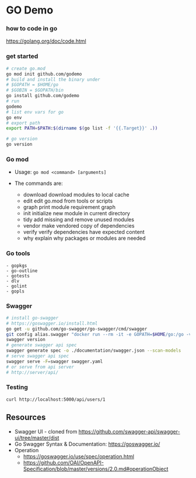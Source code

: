 # GO Demo

### how to code in go
https://golang.org/doc/code.html

### get started
```bash
# create go.mod
go mod init github.com/godemo
# build and install the binary under
# $GOPATH = $HOME/go
# $GOBIN = $GOPATH/bin 
go install github.com/godemo
# run
godemo
# list env vars for go
go env
# export path
export PATH=$PATH:$(dirname $(go list -f '{{.Target}}' .))

# go version
go version

```

### Go mod

- Usage:
    `go mod <command> [arguments]`

- The commands are:
    - download    download modules to local cache
    - edit        edit go.mod from tools or scripts
    - graph       print module requirement graph
    - init        initialize new module in current directory
    - tidy        add missing and remove unused modules
    - vendor      make vendored copy of dependencies
    - verify      verify dependencies have expected content
    - why         explain why packages or modules are needed

### Go tools
    - gopkgs
    - go-outline
    - gotests
    - dlv
    - golint
    - gopls
### Swagger
```bash
# install go-swagger
# https://goswagger.io/install.html
go get -u github.com/go-swagger/go-swagger/cmd/swagger
git config alias.swagger "docker run --rm -it -e GOPATH=$HOME/go:/go -v $HOME:$HOME -w $(pwd) quay.io/goswagger/swagger"
swagger version
# generate swagger api spec
swagger generate spec -o ./documentation/swagger.json --scan-models
# serve swagger api spec
swagger serve -F=swagger swagger.yaml
# or serve from api server
# http://server/api/
```
### Testing
```
curl http://localhost:5000/api/users/1
```
## Resources

- Swagger UI - cloned from https://github.com/swagger-api/swagger-ui/tree/master/dist
- Go Swagger Syntax & Documentation: https://goswagger.io/
- Operation 
  - https://goswagger.io/use/spec/operation.html
  - https://github.com/OAI/OpenAPI-Specification/blob/master/versions/2.0.md#operationObject